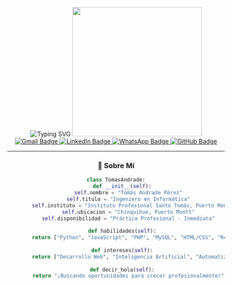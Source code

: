 <div align="center">

<!-- Encabezado animado -->
<img src="https://readme-typing-svg.herokuapp.com?font=Fira+Code&weight=600&size=30&duration=4000&pause=1000&color=3498DB&center=true&vCenter=true&width=600&lines=Hola+👋+Soy+Tomás+Andrade;Ingeniero+en+Informática;Desarrollador+Full+Stack;Apasionado+por+la+Tecnología" alt="Typing SVG" />

<!-- GIF animado -->
<img src="https://media.giphy.com/media/qgQUggAC3Pfv687qPC/giphy.gif" width="300"/>

<!-- Badges de contacto -->
<div id="badges">
  <a href="mailto:toomas.andrade09@gmail.com">
    <img src="https://img.shields.io/badge/Gmail-D14836?style=for-the-badge&logo=gmail&logoColor=white" alt="Gmail Badge"/>
  </a>
  <a href="https://www.linkedin.com/in/tu-linkedin/">
    <img src="https://img.shields.io/badge/LinkedIn-0077B5?style=for-the-badge&logo=linkedin&logoColor=white" alt="LinkedIn Badge"/>
  </a>
  <a href="tel:+56999925688">
    <img src="https://img.shields.io/badge/WhatsApp-25D366?style=for-the-badge&logo=whatsapp&logoColor=white" alt="WhatsApp Badge"/>
  </a>
  <a href="https://github.com/TuUsuarioGitHub">
    <img src="https://img.shields.io/badge/GitHub-100000?style=for-the-badge&logo=github&logoColor=white" alt="GitHub Badge"/>
  </a>
</div>

---

### 🚀 Sobre Mí

```python
class TomasAndrade:
    def __init__(self):
        self.nombre = "Tomás Andrade Pérez"
        self.titulo = "Ingeniero en Informática"
        self.instituto = "Instituto Profesional Santo Tomás, Puerto Montt"
        self.ubicacion = "Chinquihue, Puerto Montt"
        self.disponibilidad = "Práctica Profesional - Inmediata"
    
    def habilidades(self):
        return ["Python", "JavaScript", "PHP", "MySQL", "HTML/CSS", "React", "Vue.js"]
    
    def intereses(self):
        return ["Desarrollo Web", "Inteligencia Artificial", "Automatización", "Tecnologías Emergentes"]
    
    def decir_hola(self):
        return "¡Buscando oportunidades para crecer profesionalmente!"
